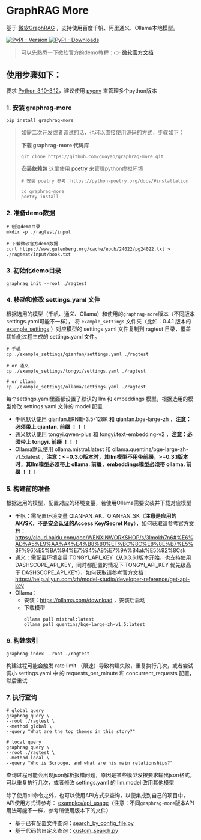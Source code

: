 # GraphRAG More

基于 [微软GraphRAG](https://github.com/microsoft/graphrag) ，支持使用百度千帆、阿里通义、Ollama本地模型。

<div align="left">
  <a href="https://pypi.org/project/graphrag-more/">
    <img alt="PyPI - Version" src="https://img.shields.io/pypi/v/graphrag-more">
  </a>
  <a href="https://pypi.org/project/graphrag-more/">
    <img alt="PyPI - Downloads" src="https://img.shields.io/pypi/dm/graphrag-more">
  </a>
</div>

> 可以先熟悉一下微软官方的demo教程：👉 [微软官方文档](https://microsoft.github.io/graphrag/get_started/)


## 使用步骤如下：

要求 [Python 3.10-3.12](https://www.python.org/downloads/)，建议使用 [pyenv](https://github.com/pyenv) 来管理多个python版本

### 1. 安装 graphrag-more
```shell
pip install graphrag-more
```

> 如需二次开发或者调试的话，也可以直接使用源码的方式，步骤如下：
>
> **下载 graphrag-more 代码库**
> ```shell
> git clone https://github.com/guoyao/graphrag-more.git
> ```
>
> **安装依赖包**
> 这里使用 [poetry](https://python-poetry.org) 来管理python虚拟环境
> ```shell
> # 安装 poetry 参考：https://python-poetry.org/docs/#installation
>
> cd graphrag-more
> poetry install
> ```

### 2. 准备demo数据
```shell
# 创建demo目录
mkdir -p ./ragtest/input

# 下载微软官方demo数据
curl https://www.gutenberg.org/cache/epub/24022/pg24022.txt > ./ragtest/input/book.txt
```

### 3. 初始化demo目录
```shell
graphrag init --root ./ragtest
```

### 4. 移动和修改 settings.yaml 文件
根据选用的模型（千帆、通义、Ollama）和使用的`graphrag-more`版本（不同版本settings.yaml可能不一样），
将 `example_settings` 文件夹（比如：0.4.1 版本的[example_settings](https://github.com/guoyao/graphrag-more/tree/v0.4.1/example_settings)
）对应模型的 settings.yaml 文件复制到 ragtest 目录，覆盖初始化过程生成的 settings.yaml 文件。
```shell
# 千帆
cp ./example_settings/qianfan/settings.yaml ./ragtest

# or 通义
cp ./example_settings/tongyi/settings.yaml ./ragtest

# or ollama
cp ./example_settings/ollama/settings.yaml ./ragtest
```
每个settings.yaml里面都设置了默认的 llm 和 embeddings 模型，根据选用的模型修改 settings.yaml 文件的 model 配置
* 千帆默认使用 qianfan.ERNIE-3.5-128K 和 qianfan.bge-large-zh ，**注意：必须带上 qianfan. 前缀 ！！！**
* 通义默认使用 tongyi.qwen-plus 和 tongyi.text-embedding-v2 ，**注意：必须带上 tongyi. 前缀 ！！！**
* Ollama默认使用 ollama.mistral:latest 和 ollama.quentinz/bge-large-zh-v1.5:latest ，**注意：<=0.3.0版本时，其llm模型不用带前缀，>=0.3.1版本时，其llm模型必须带上 ollama. 前缀，embeddings模型必须带 ollama. 前缀  ！！！**

### 5. 构建前的准备
根据选用的模型，配置对应的环境变量，若使用Ollama需要安装并下载对应模型
* 千帆：需配置环境变量 QIANFAN_AK、QIANFAN_SK（**注意是应用的AK/SK，不是安全认证的Access Key/Secret Key**），如何获取请参考官方文档：https://cloud.baidu.com/doc/WENXINWORKSHOP/s/3lmokh7n6#%E6%AD%A5%E9%AA%A4%E4%B8%80%EF%BC%8C%E8%8E%B7%E5%8F%96%E5%BA%94%E7%94%A8%E7%9A%84ak%E5%92%8Csk
* 通义：需配置环境变量 TONGYI_API_KEY（从0.3.6.1版本开始，也支持使用 DASHSCOPE_API_KEY，同时都配置的情况下 TONGYI_API_KEY 优先级高于 DASHSCOPE_API_KEY），如何获取请参考官方文档：https://help.aliyun.com/zh/model-studio/developer-reference/get-api-key
* Ollama：
  * 安装：https://ollama.com/download ，安装后启动
  * 下载模型
    ```shell
    ollama pull mistral:latest
    ollama pull quentinz/bge-large-zh-v1.5:latest
    ```

### 6. 构建索引
```shell
graphrag index --root ./ragtest
```
构建过程可能会触发 rate limit （限速）导致构建失败，重复执行几次，或者尝试调小 settings.yaml 中
的 requests_per_minute 和 concurrent_requests 配置，然后重试

### 7. 执行查询
```shell
# global query
graphrag query \
--root ./ragtest \
--method global \
--query "What are the top themes in this story?"

# local query
graphrag query \
--root ./ragtest \
--method local \
--query "Who is Scrooge, and what are his main relationships?"
```
查询过程可能会出现json解析报错问题，原因是某些模型没按要求输出json格式，可以重复执行几次，或者修改 settings.yaml 的 llm.model 改用其他模型

除了使用cli命令之外，也可以使用API方式来查询，以便集成到自己的项目中，API使用方式请参考：
[examples/api_usage](https://github.com/guoyao/graphrag-more/tree/main/examples/api_usage)（注意：不同`graphrag-more`版本API用法可能不一样，参考所使用版本下的文件）
* 基于已有配置文件查询：[search_by_config_file.py](https://github.com/guoyao/graphrag-more/tree/main/examples/api_usage/search_by_config_file.py)
* 基于代码的自定义查询：[custom_search.py](https://github.com/guoyao/graphrag-more/tree/main/examples/api_usage/custom_search.py)
